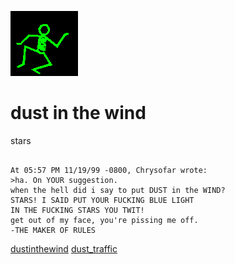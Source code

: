 ![dancer](assets/dancer.gif)

# dust in the wind

 stars

```

At 05:57 PM 11/19/99 -0800, Chrysofar wrote:
>ha. On YOUR suggestion.
when the hell did i say to put DUST in the WIND?
STARS! I SAID PUT YOUR FUCKING BLUE LIGHT
IN THE FUCKING STARS YOU TWIT! 
get out of my face, you're pissing me off.
-THE MAKER OF RULES

```

  [dustinthewind](dustinthewind.md)  [dust_traffic](dust_traffic.md) 

 